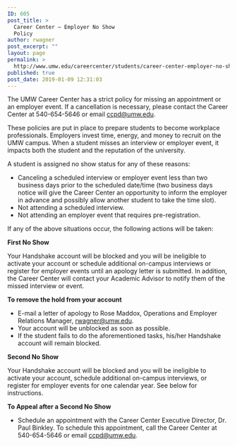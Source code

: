 ```yaml
---
ID: 605
post_title: >
  Career Center – Employer No Show
  Policy
author: rwagner
post_excerpt: ""
layout: page
permalink: >
  http://www.umw.edu/careercenter/students/career-center-employer-no-show-policy/
published: true
post_date: 2019-01-09 12:31:03
---
```

The UMW Career Center has a strict policy for missing an appointment or an employer event. If a cancellation is necessary, please contact the Career Center at 540-654-5646 or email <a href="mailto:ccpd@umw.edu">ccpd@umw.edu</a>.

These policies are put in place to prepare students to become workplace professionals. Employers invest time, energy, and money to recruit on the UMW campus. When a student misses an interview or employer event, it impacts both the student and the reputation of the university.

A student is assigned no show status for any of these reasons:
<ul>
 	<li>Canceling a scheduled interview or employer event less than two business days prior to the scheduled date/time (two business days notice will give the Career Center an opportunity to inform the employer in advance and possibly allow another student to take the time slot).</li>
 	<li>Not attending a scheduled interview.</li>
 	<li>Not attending an employer event that requires pre-registration.</li>
</ul>
If any of the above situations occur, the following actions will be taken:

<strong>First No Show</strong>

Your Handshake account will be blocked and you will be ineligible to activate your account or schedule additional on-campus interviews or register for employer events until an apology letter is submitted. In addition, the Career Center will contact your Academic Advisor to notify them of the missed interview or event.

<strong>To remove the hold from your account</strong>
<ul>
 	<li>E-mail a letter of apology to Rose Maddox, Operations and Employer Relations Manager, <a href="mailto:rwagner@umw.edu">rwagner@umw.edu</a>.</li>
 	<li>Your account will be unblocked as soon as possible.</li>
 	<li>If the student fails to do the aforementioned tasks, his/her Handshake account will remain blocked.</li>
</ul>
<strong>Second No Show</strong>

Your Handshake account will be blocked and you will be ineligible to activate your account, schedule additional on-campus interviews, or register for employer events for one calendar year. See below for instructions.

<strong>To Appeal after a Second No Show
</strong>
<ul>
 	<li>Schedule an appointment with the Career Center Executive Director, Dr. Paul Binkley. To schedule this appointment, call the Career Center at 540-654-5646 or email <a href="mailto:ccpd@umw.edu">ccpd@umw.edu</a>.</li>
</ul>